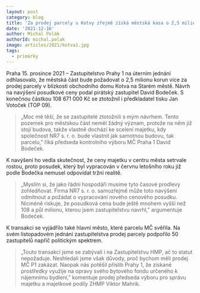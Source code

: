 ```yaml
---
layout: post
category: blog
title: 'Za prodej parcely u Kotvy zřejmě získá městská kasa o 2,5 milionu více, prošel opoziční návrh Bodečka'
date: '2021-12-16'
author: Michal Polák
authorId: michal.polak
image: articles/2021/kotva1.jpg
tags:
  - primárky
---
```


Praha 15. prosince 2021 – Zastupitelstvo Prahy 1 na úterním jednání odhlasovalo, že městská část bude požadovat o 2,5 milionu korun více za prodej parcely v blízkosti obchodního domu Kotva na Starém městě. Návrh na navýšení posudkové ceny podal pirátský zastupitel David Bodeček. S konečnou částkou 108 671 000 Kč se ztotožnil i předkladatel tisku Jan Votoček (TOP 09).

> „Moc mě těší, že se zastupitelé ztotožnili s mým návrhem. Tento pozemek pro městskou část neměl žádný význam, protože na něm již stojí budova, takže vlastně dochází ke scelení majetku, kdy společnost NR7 s. r. o.  bude vlastnit jak samotnou budovu, tak parcelu,” říká předseda kontrolního výboru MČ Praha 1 David Bodeček.

K navýšení ho vedla skutečnost, že ceny majetku v centru města setrvale rostou, proto posudek, který byl vypracován v červnu letošního roku již podle Bodečka nemusel odpovídat tržní realitě.

> „Myslím si, že jako řádní hospodáři musíme tyto časové prodlevy zohledňovat. Firma NR7 s. r. o. samozřejmě může toto navýšení odmítnout a požádat o vypracování nového cenového posudku. Nicméně riskuje, že posudková cena bude ještě mnohem vyšší než 108 a půl milionu, kterou jsem zastupitelstvu navrhl,” argumentuje Bodeček.

K transakci se vyjádřilo také hlavní město, které parcelu MČ svěřila. Na svém listopadovém jednání zastupitelstva prodej parcely podpořilo 50 zastupitelů napříč politickým spektrem. 


> „Touto transakcí jsme se zabývali i na Zastupitelstvu HMP, ač to statut nepožaduje. Neshledali jsme však důvody, proč bychom měli prodej MČ P1 zakázat. Naopak nás potěšil příslib Prahy 1, že získané prostředky využije na opravy svého bytového fondu určeného k nájemnímu bydlení,” komentuje prodej předseda výboru pro správu majetku a majetkové podíly ZHMP Viktor Mahrik.
